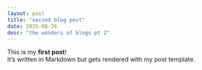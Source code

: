 ```yaml
---
layout: post
title: "second blog post"
date: 2025-08-26
desc: "the wonders of blogs pt 2"
---
```


This is my **first post**!  
It’s written in Markdown but gets rendered with my post template.
